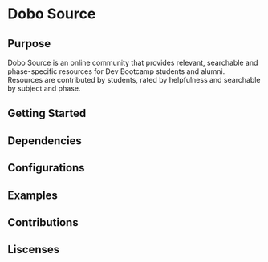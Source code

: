 # Dobo Source

## Purpose

Dobo Source is an online community that provides relevant, searchable and phase-specific resources for Dev Bootcamp students and alumni.  Resources are contributed by students, rated by helpfulness and searchable by subject and phase.  

## Getting Started

## Dependencies

## Configurations

## Examples

## Contributions

## Liscenses

